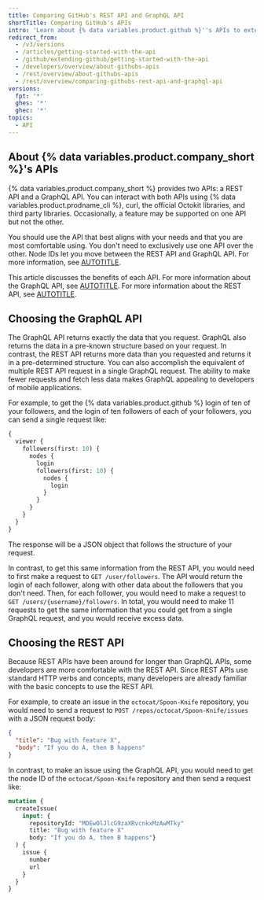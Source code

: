 ```yaml
---
title: Comparing GitHub's REST API and GraphQL API
shortTitle: Comparing GitHub's APIs
intro: 'Learn about {% data variables.product.github %}''s APIs to extend and customize your {% data variables.product.github %} experience.'
redirect_from:
  - /v3/versions
  - /articles/getting-started-with-the-api
  - /github/extending-github/getting-started-with-the-api
  - /developers/overview/about-githubs-apis
  - /rest/overview/about-githubs-apis
  - /rest/overview/comparing-githubs-rest-api-and-graphql-api
versions:
  fpt: '*'
  ghes: '*'
  ghec: '*'
topics:
  - API
---
```


## About {% data variables.product.company_short %}'s APIs

{% data variables.product.company_short %} provides two APIs: a REST API and a GraphQL API. You can interact with both APIs using {% data variables.product.prodname_cli %}, curl, the official Octokit libraries, and third party libraries. Occasionally, a feature may be supported on one API but not the other.

You should use the API that best aligns with your needs and that you are most comfortable using. You don't need to exclusively use one API over the other. Node IDs let you move between the REST API and GraphQL API. For more information, see [AUTOTITLE](/graphql/guides/using-global-node-ids).

This article discusses the benefits of each API. For more information about the GraphQL API, see [AUTOTITLE](/graphql/overview/about-the-graphql-api). For more information about the REST API, see [AUTOTITLE](/rest/about-the-rest-api/about-the-rest-api).

## Choosing the GraphQL API

The GraphQL API returns exactly the data that you request. GraphQL also returns the data in a pre-known structure based on your request. In contrast, the REST API returns more data than you requested and returns it in a pre-determined structure. You can also accomplish the equivalent of multiple REST API request in a single GraphQL request. The ability to make fewer requests and fetch less data makes GraphQL appealing to developers of mobile applications.

For example, to get the {% data variables.product.github %} login of ten of your followers, and the login of ten followers of each of your followers, you can send a single request like:

```graphql
{
  viewer {
    followers(first: 10) {
      nodes {
        login
        followers(first: 10) {
          nodes {
            login
          }
        }
      }
    }
  }
}
```

The response will be a JSON object that follows the structure of your request.

In contrast, to get this same information from the REST API, you would need to first make a request to `GET /user/followers`. The API would return the login of each follower, along with other data about the followers that you don't need. Then, for each follower, you would need to make a request to `GET /users/{username}/followers`. In total, you would need to make 11 requests to get the same information that you could get from a single GraphQL request, and you would receive excess data.

## Choosing the REST API

Because REST APIs have been around for longer than GraphQL APIs, some developers are more comfortable with the REST API. Since REST APIs use standard HTTP verbs and concepts, many developers are already familiar with the basic concepts to use the REST API.

For example, to create an issue in the `octocat/Spoon-Knife` repository, you would need to send a request to `POST /repos/octocat/Spoon-Knife/issues` with a JSON request body:

```json
{
  "title": "Bug with feature X",
  "body": "If you do A, then B happens"
}
```

In contrast, to make an issue using the GraphQL API, you would need to get the node ID of the `octocat/Spoon-Knife` repository and then send a request like:

```graphql
mutation {
  createIssue(
    input: {
      repositoryId: "MDEwOlJlcG9zaXRvcnkxMzAwMTky"
      title: "Bug with feature X"
      body: "If you do A, then B happens"}
  ) {
    issue {
      number
      url
    }
  }
}
```
